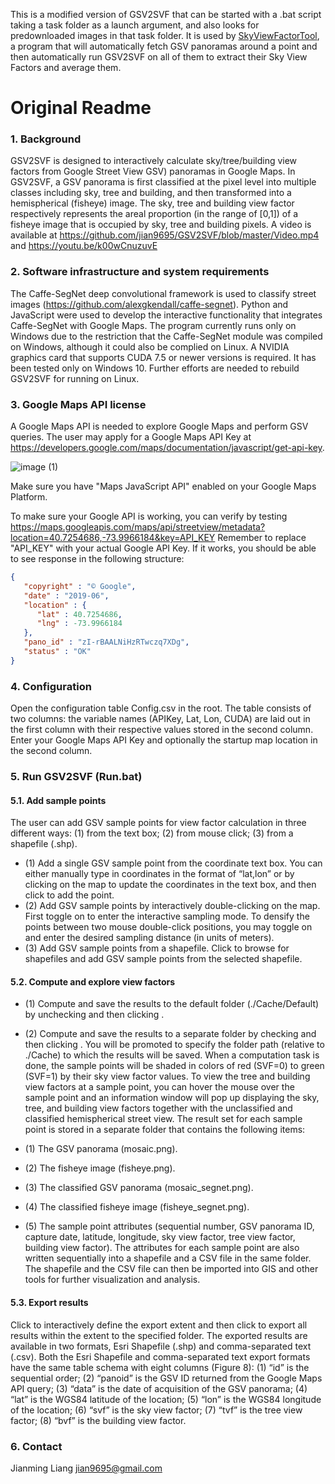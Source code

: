 This is a modified version of GSV2SVF that can be started with a .bat script taking a task folder as a launch argument, and also looks for predownloaded images in that task folder. It is used by [SkyViewFactorTool](https://github.com/NewSoupVi/SkyViewFactorTool), a program that will automatically fetch GSV panoramas around a point and then automatically run GSV2SVF on all of them to extract their Sky View Factors and average them.

# Original Readme

### 1.	Background
GSV2SVF is designed to interactively calculate sky/tree/building view factors from Google Street View GSV) panoramas in Google Maps. In GSV2SVF, a GSV panorama is first classified at the pixel level into multiple classes including sky, tree and building, and then transformed into a hemispherical (fisheye) image. The sky, tree and building view factor respectively represents the areal proportion (in the range of [0,1]) of a fisheye image that is occupied by sky, tree and building pixels. A video is available at https://github.com/jian9695/GSV2SVF/blob/master/Video.mp4 and https://youtu.be/k00wCnuzuvE
### 2.	Software infrastructure and system requirements
The Caffe-SegNet deep convolutional framework is used to classify street images (https://github.com/alexgkendall/caffe-segnet). Python and JavaScript were used to develop the interactive functionality that integrates Caffe-SegNet with Google Maps. The program currently runs only on Windows due to the restriction that the Caffe-SegNet module was compiled on Windows, although it could also be complied on Linux. A NVIDIA graphics card that supports CUDA 7.5 or newer versions is required. It has been tested only on Windows 10. Further efforts are needed to rebuild GSV2SVF for running on Linux.
### 3.	Google Maps API license
A Google Maps API is needed to explore Google Maps and perform GSV queries. The user may apply for a Google Maps API Key at https://developers.google.com/maps/documentation/javascript/get-api-key. 

![image (1)](https://user-images.githubusercontent.com/42654538/221453209-a65a2584-6d5e-4e24-a068-76e442a8b058.png)

Make sure you have "Maps JavaScript API" enabled on your Google Maps Platform.

To make sure your Google API is working, you can verify by testing
https://maps.googleapis.com/maps/api/streetview/metadata?location=40.7254686,-73.9966184&key=API_KEY
Remember to replace "API_KEY" with your actual Google API Key. 
If it works, you should be able to see response in the following structure:
```json
{
   "copyright" : "© Google",
   "date" : "2019-06",
   "location" : {
      "lat" : 40.7254686,
      "lng" : -73.9966184
   },
   "pano_id" : "zI-rBAALNiHzRTwczq7XDg",
   "status" : "OK"
}
```
### 4.	Configuration
Open the configuration table Config.csv in the root. The table consists of two columns: the variable names (APIKey, Lat, Lon, CUDA) are laid out in the first column with their respective values stored in the second column. Enter your Google Maps API Key and optionally the startup map location in the second column.
### 5.	Run GSV2SVF (Run.bat)
 
#### 5.1.	Add sample points
The user can add GSV sample points for view factor calculation in three different ways: (1) from the text box; (2) from mouse click; (3) from a shapefile (.shp).
*  (1)	Add a single GSV sample point from the coordinate text box. You can either manually type in coordinates in the format of “lat,lon” or by clicking on the map to update the coordinates in the text box, and then click   to add the point.
*  (2)	Add GSV sample points by interactively double-clicking on the map. First toggle on   to enter the interactive sampling mode. To densify the points between two mouse double-click positions, you may toggle on   and enter the desired sampling distance (in units of meters).
*  (3)	Add GSV sample points from a shapefile. Click   to browse for shapefiles and add GSV sample points from the selected shapefile. 
#### 5.2.	Compute and explore view factors
*  (1)	Compute and save the results to the default folder (./Cache/Default) by unchecking   and then clicking  .
*  (2)	Compute and save the results to a separate folder by checking   and then clicking  . You will be promoted to specify the folder path (relative to ./Cache) to which the results will be saved. 
When a computation task is done, the sample points will be shaded in colors of red (SVF=0) to green (SVF=1) by their sky view factor values. To view the tree and building view factors at a sample point, you can hover the mouse over the sample point and an information window will pop up displaying the sky, tree, and building view factors together with the unclassified and classified hemispherical street view.
The result set for each sample point is stored in a separate folder that contains the following items:
 
*  (1)	The GSV panorama (mosaic.png).
*  (2)	The fisheye image (fisheye.png).
*  (3)	The classified GSV panorama (mosaic_segnet.png).
*  (4)	The classified fisheye image (fisheye_segnet.png).
*  (5)	The sample point attributes (sequential number, GSV panorama ID, capture date, latitude, longitude, sky view factor, tree view factor, building view factor).
The attributes for each sample point are also written sequentially into a shapefile and a CSV file in the same folder. The shapefile and the CSV file can then be imported into GIS and other tools for further visualization and analysis.
#### 5.3.	Export results
Click to interactively define the export extent and then click to export all results within the extent to the specified folder. The exported results are available in two formats, Esri Shapefile (.shp) and comma-separated text (.csv). Both the Esri Shapefile and comma-separated text export formats have the same table schema with eight columns (Figure 8): (1) “id” is the sequential order; (2) “panoid” is the GSV ID returned from the Google Maps API query; (3) “data” is the date of acquisition of the GSV panorama; (4) “lat” is the WGS84 latitude of the location; (5) “lon” is the WGS84 longitude of the location; (6) “svf” is the sky view factor; (7) “tvf” is the tree view factor; (8) “bvf” is the building view factor.

### 6.	Contact
Jianming Liang 
jian9695@gmail.com
